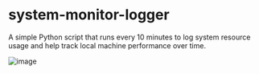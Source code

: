 # system-monitor-logger
A simple Python script that runs every 10 minutes to log system resource usage and help track local machine performance over time.

![image](https://github.com/user-attachments/assets/05184518-6adb-4d30-92c2-d4cc0949428b)
